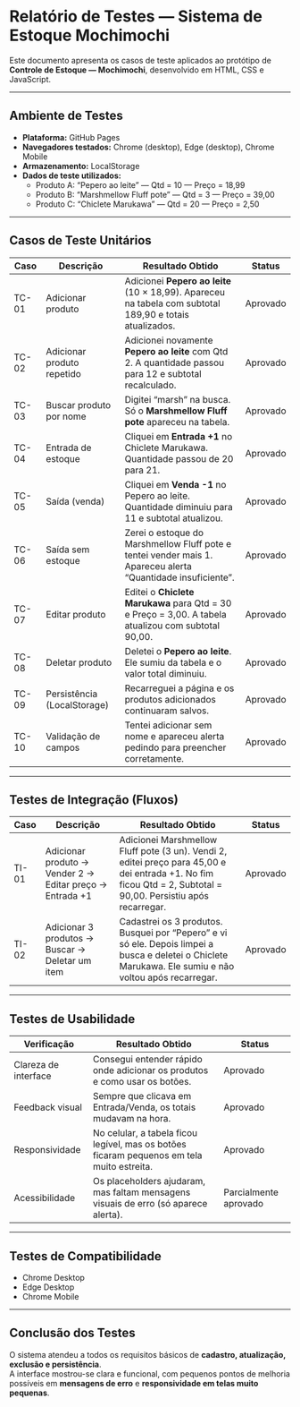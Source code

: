 # Relatório de Testes — Sistema de Estoque Mochimochi

Este documento apresenta os casos de teste aplicados ao protótipo de **Controle de Estoque — Mochimochi**, desenvolvido em HTML, CSS e JavaScript.

---

## Ambiente de Testes
- **Plataforma:** GitHub Pages  
- **Navegadores testados:** Chrome (desktop), Edge (desktop), Chrome Mobile 
- **Armazenamento:** LocalStorage  
- **Dados de teste utilizados:**
  - Produto A: “Pepero ao leite” — Qtd = 10 — Preço = 18,99  
  - Produto B: “Marshmellow Fluff pote” — Qtd = 3 — Preço = 39,00 
  - Produto C: “Chiclete Marukawa” — Qtd = 20 — Preço = 2,50 

---
## Casos de Teste Unitários

| Caso   | Descrição                         | Resultado Obtido                                                                 | Status     |
|--------|-----------------------------------|----------------------------------------------------------------------------------|------------|
| TC-01  | Adicionar produto                 | Adicionei **Pepero ao leite** (10 × 18,99). Apareceu na tabela com subtotal 189,90 e totais atualizados. | Aprovado  |
| TC-02  | Adicionar produto repetido        | Adicionei novamente **Pepero ao leite** com Qtd 2. A quantidade passou para 12 e subtotal recalculado. | Aprovado  |
| TC-03  | Buscar produto por nome           | Digitei “marsh” na busca. Só o **Marshmellow Fluff pote** apareceu na tabela.    | Aprovado  |
| TC-04  | Entrada de estoque                | Cliquei em **Entrada +1** no Chiclete Marukawa. Quantidade passou de 20 para 21. | Aprovado  |
| TC-05  | Saída (venda)                     | Cliquei em **Venda -1** no Pepero ao leite. Quantidade diminuiu para 11 e subtotal atualizou. | Aprovado  |
| TC-06  | Saída sem estoque                 | Zerei o estoque do Marshmellow Fluff pote e tentei vender mais 1. Apareceu alerta “Quantidade insuficiente”. | Aprovado  |
| TC-07  | Editar produto                    | Editei o **Chiclete Marukawa** para Qtd = 30 e Preço = 3,00. A tabela atualizou com subtotal 90,00. | Aprovado  |
| TC-08  | Deletar produto                   | Deletei o **Pepero ao leite**. Ele sumiu da tabela e o valor total diminuiu.     | Aprovado  |
| TC-09  | Persistência (LocalStorage)       | Recarreguei a página e os produtos adicionados continuaram salvos.               | Aprovado  |
| TC-10  | Validação de campos               | Tentei adicionar sem nome e apareceu alerta pedindo para preencher corretamente. | Aprovado  |

---

## Testes de Integração (Fluxos)

| Caso   | Descrição                         | Resultado Obtido                                                                 | Status     |
|--------|-----------------------------------|----------------------------------------------------------------------------------|------------|
| TI-01  | Adicionar produto → Vender 2 → Editar preço → Entrada +1 | Adicionei Marshmellow Fluff pote (3 un). Vendi 2, editei preço para 45,00 e dei entrada +1. No fim ficou Qtd = 2, Subtotal = 90,00. Persistiu após recarregar. | Aprovado |
| TI-02  | Adicionar 3 produtos → Buscar → Deletar um item | Cadastrei os 3 produtos. Busquei por “Pepero” e vi só ele. Depois limpei a busca e deletei o Chiclete Marukawa. Ele sumiu e não voltou após recarregar. | Aprovado |

---

## Testes de Usabilidade

| Verificação        | Resultado Obtido                                                   | Status     |
|--------------------|--------------------------------------------------------------------|------------|
| Clareza de interface | Consegui entender rápido onde adicionar os produtos e como usar os botões. | Aprovado |
| Feedback visual      | Sempre que clicava em Entrada/Venda, os totais mudavam na hora.   | Aprovado |
| Responsividade       | No celular, a tabela ficou legível, mas os botões ficaram pequenos em tela muito estreita. | Aprovado |
| Acessibilidade       | Os placeholders ajudaram, mas faltam mensagens visuais de erro (só aparece alerta). | Parcialmente aprovado |


---

## Testes de Compatibilidade

- Chrome Desktop  
- Edge Desktop  
- Chrome Mobile  

---

## Conclusão dos Testes
O sistema atendeu a todos os requisitos básicos de **cadastro, atualização, exclusão e persistência**.  
A interface mostrou-se clara e funcional, com pequenos pontos de melhoria possíveis em **mensagens de erro** e **responsividade em telas muito pequenas**.

